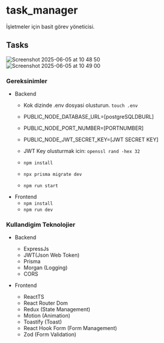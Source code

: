 # task_manager
İşletmeler için basit görev yöneticisi.

## Tasks

![Screenshot 2025-06-05 at 10 48 50](https://github.com/user-attachments/assets/a285a75a-ee94-4b37-a826-461456206ca8)
![Screenshot 2025-06-05 at 10 49 00](https://github.com/user-attachments/assets/41832692-328b-47c6-97c2-4460688217dc)

### Gereksinimler
- Backend
  - Kok dizinde .env dosyasi olusturun. `touch .env`
  - PUBLIC_NODE_DATABASE_URL=[postgreSQLDBURL]
  - PUBLIC_NODE_PORT_NUMBER=[PORTNUMBER]
  - PUBLIC_NODE_JWT_SECRET_KEY=[JWT SECRET KEY]

  - JWT Key olusturmak icin: `openssl rand -hex 32`
  - `npm install`
  - `npx prisma migrate dev`
  - `npm run start`
- Frontend
  - `npm install`
  - `npm run dev`

### Kullandigim Teknolojier
- Backend
  - ExpressJs
  - JWT(Json Web Token)
  - Prisma
  - Morgan (Logging)
  - CORS

- Frontend
  - ReactTS
  - React Router Dom
  - Redux (State Management)
  - Motion (Animation)
  - Toastify (Toast)
  - React Hook Form (Form Management)
  - Zod (Form Validation)
